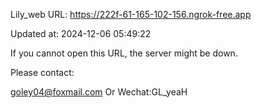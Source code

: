 Lily_web URL: https://222f-61-165-102-156.ngrok-free.app

Updated at: 2024-12-06 05:49:22

If you cannot open this URL, the server might be down.

Please contact: 

goley04@foxmail.com Or Wechat:GL_yeaH